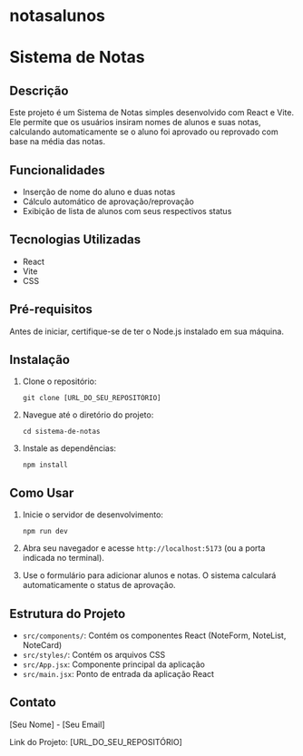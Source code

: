 # notasalunos

# Sistema de Notas

## Descrição
Este projeto é um Sistema de Notas simples desenvolvido com React e Vite. Ele permite que os usuários insiram nomes de alunos e suas notas, calculando automaticamente se o aluno foi aprovado ou reprovado com base na média das notas.

## Funcionalidades
- Inserção de nome do aluno e duas notas
- Cálculo automático de aprovação/reprovação
- Exibição de lista de alunos com seus respectivos status

## Tecnologias Utilizadas
- React
- Vite
- CSS

## Pré-requisitos
Antes de iniciar, certifique-se de ter o Node.js instalado em sua máquina.

## Instalação
1. Clone o repositório:
   ```
   git clone [URL_DO_SEU_REPOSITÓRIO]
   ```
2. Navegue até o diretório do projeto:
   ```
   cd sistema-de-notas
   ```
3. Instale as dependências:
   ```
   npm install
   ```

## Como Usar
1. Inicie o servidor de desenvolvimento:
   ```
   npm run dev
   ```
2. Abra seu navegador e acesse `http://localhost:5173` (ou a porta indicada no terminal).

3. Use o formulário para adicionar alunos e notas. O sistema calculará automaticamente o status de aprovação.

## Estrutura do Projeto
- `src/components/`: Contém os componentes React (NoteForm, NoteList, NoteCard)
- `src/styles/`: Contém os arquivos CSS
- `src/App.jsx`: Componente principal da aplicação
- `src/main.jsx`: Ponto de entrada da aplicação React



## Contato
[Seu Nome] - [Seu Email]

Link do Projeto: [URL_DO_SEU_REPOSITÓRIO]
